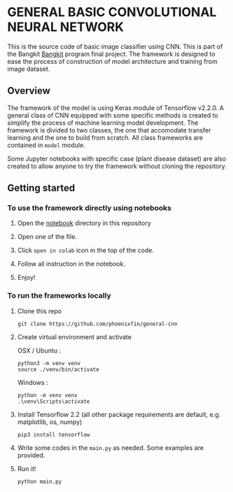 # GENERAL BASIC CONVOLUTIONAL NEURAL NETWORK

This is the source code of basic image classifier using CNN. This is part of the Bangkit [Bangkit](https://events.withgoogle.com/bangkit/) program final project. The framework is designed to ease the process of construction of model architecture and training from image dataset.

## Overview

The framework of the model is using Keras module of Tensorflow v2.2.0. A general class of CNN equipped with some specific methods is created to simplify the process of machine learning model development. The framework is divided to two classes, the one that accomodate transfer learning and the one to build from scratch. All class frameworks are contained in `model` module.

Some Jupyter notebooks with specific case (plant disease dataset) are also created to allow anyone to try the framework without cloning the repository. 

## Getting started

### To use the framework directly using notebooks

1. Open the [notebook](https://github.com/phoenixfin/general-cnn/tree/master/notebook) directory in this repository

2. Open one of the file.

3. Click `open in colab` icon in the top of the code.

4. Follow all instruction in the notebook.

5. Enjoy!

### To run the frameworks locally

1. Clone this repo

   ```
   git clone https://github.com/phoenixfin/general-cnn
   ```

2. Create virtual environment and activate

   OSX / Ubuntu :

   ```
   python3 -m venv venv
   source ./venv/bin/activate
   ```

   Windows :

   ```
   python -m venv venv
   .\venv\Scripts\activate
   ```

3. Install Tensorflow 2.2 (all other package requirements are default, e.g. matplotlib, os, numpy) 

   ```
   pip3 install tensorflow
   ```

4. Write some codes in the `main.py` as needed. Some examples are provided. 

5. Run it!

   ```
   python main.py
   ```
